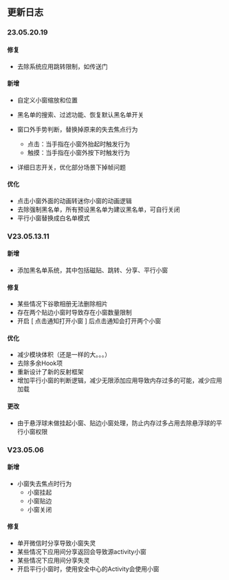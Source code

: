 ## 更新日志

### 23.05.20.19

#### 修复

+ 去除系统应用跳转限制，如传送门

#### 新增

+ 自定义小窗缩放和位置
+ 黑名单的搜索、过滤功能、恢复默认黑名单开关
+ 窗口外手势判断，替换掉原来的失去焦点行为
  + 点击：当手指在小窗外抬起时触发行为
  + 触摸：当手指在小窗外按下时触发行为

+ 详细日志开关，优化部分场景下掉帧问题

#### 优化

+ 点击小窗外面的动画转迷你小窗的动画逻辑
+ 去除强制黑名单，所有预设黑名单为建议黑名单，可自行关闭
+ 平行小窗替换成白名单模式

### V23.05.13.11

#### 新增

+ 添加黑名单系统，其中包括磁贴、跳转、分享、平行小窗

#### 修复

+ 某些情况下谷歌相册无法删除相片
+ 存在两个贴边小窗时导致存在小窗数量限制
+ 开启 [ 点击通知打开小窗 ] 后点击通知会打开两个小窗

#### 优化

+ 减少模块体积（还是一样的大。。。）
+ 去除多余Hook项
+ 重新设计了新的反射框架
+ 增加平行小窗的判断逻辑，减少无限添加应用导致内存过多的可能，减少应用加载

#### 更改

+ 由于悬浮球未做挂起小窗、贴边小窗处理，防止内存过多占用去除悬浮球的平行小窗权限

### V23.05.06

#### 新增

+ 小窗失去焦点时行为
  + 小窗挂起
  + 小窗贴边
  + 小窗关闭

#### 修复

+ 单开微信时分享导致小窗失灵
+ 某些情况下应用间分享返回会导致源activity小窗
+ 某些情况下应用间分享失灵
+ 开启平行小窗时，使用安全中心的Activity会使用小窗